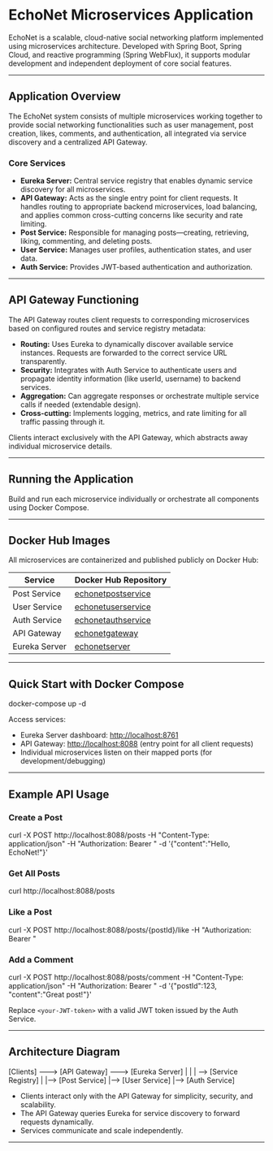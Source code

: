 # EchoNet Microservices Application

EchoNet is a scalable, cloud-native social networking platform implemented using microservices architecture. Developed with Spring Boot, Spring Cloud, and reactive programming (Spring WebFlux), it supports modular development and independent deployment of core social features.

---

## Application Overview

The EchoNet system consists of multiple microservices working together to provide social networking functionalities such as user management, post creation, likes, comments, and authentication, all integrated via service discovery and a centralized API Gateway.

### Core Services

- **Eureka Server:** Central service registry that enables dynamic service discovery for all microservices.
- **API Gateway:** Acts as the single entry point for client requests. It handles routing to appropriate backend microservices, load balancing, and applies common cross-cutting concerns like security and rate limiting.
- **Post Service:** Responsible for managing posts—creating, retrieving, liking, commenting, and deleting posts.
- **User Service:** Manages user profiles, authentication states, and user data.
- **Auth Service:** Provides JWT-based authentication and authorization.

---

## API Gateway Functioning

The API Gateway routes client requests to corresponding microservices based on configured routes and service registry metadata:

- **Routing:** Uses Eureka to dynamically discover available service instances. Requests are forwarded to the correct service URL transparently.
- **Security:** Integrates with Auth Service to authenticate users and propagate identity information (like userId, username) to backend services.
- **Aggregation:** Can aggregate responses or orchestrate multiple service calls if needed (extendable design).
- **Cross-cutting:** Implements logging, metrics, and rate limiting for all traffic passing through it.

Clients interact exclusively with the API Gateway, which abstracts away individual microservice details.

---

## Running the Application

Build and run each microservice individually or orchestrate all components using Docker Compose.

---

## Docker Hub Images

All microservices are containerized and published publicly on Docker Hub:

| Service       | Docker Hub Repository                                    |
|---------------|---------------------------------------------------------|
| Post Service  | [echonetpostservice](https://hub.docker.com/r/klsharsha/echonetpostservice)  |
| User Service  | [echonetuserservice](https://hub.docker.com/r/klsharsha/echonetuserservice)  |
| Auth Service  | [echonetauthservice](https://hub.docker.com/r/klsharsha/echonetauthservice)  |
| API Gateway   | [echonetgateway](https://hub.docker.com/r/klsharsha/echonetgateway)          |
| Eureka Server | [echonetserver](https://hub.docker.com/r/klsharsha/echonetserver)            |



---

## Quick Start with Docker Compose


docker-compose up -d

Access services:

- Eureka Server dashboard: [http://localhost:8761](http://localhost:8761)
- API Gateway: [http://localhost:8088](http://localhost:8088) (entry point for all client requests)
- Individual microservices listen on their mapped ports (for development/debugging)

---

## Example API Usage

### Create a Post
curl -X POST http://localhost:8088/posts
-H "Content-Type: application/json"
-H "Authorization: Bearer <your-JWT-token>"
-d '{"content":"Hello, EchoNet!"}'

### Get All Posts

curl http://localhost:8088/posts

### Like a Post

curl -X POST http://localhost:8088/posts/{postId}/like
-H "Authorization: Bearer <your-JWT-token>"

### Add a Comment

curl -X POST http://localhost:8088/posts/comment
-H "Content-Type: application/json"
-H "Authorization: Bearer <your-JWT-token>"
-d '{"postId":123, "content":"Great post!"}'

Replace `<your-JWT-token>` with a valid JWT token issued by the Auth Service.

---

## Architecture Diagram
[Clients] ---> [API Gateway] ---> [Eureka Server]
| |
| --> [Service Registry]
|
|--> [Post Service]
|--> [User Service]
|--> [Auth Service]

- Clients interact only with the API Gateway for simplicity, security, and scalability.
- The API Gateway queries Eureka for service discovery to forward requests dynamically.
- Services communicate and scale independently.

---


